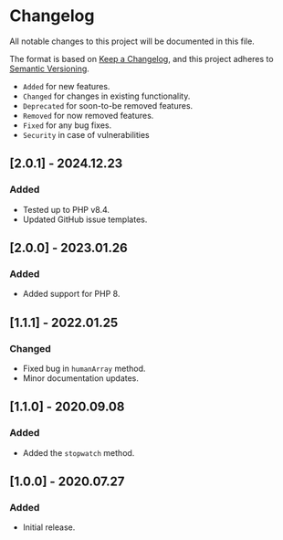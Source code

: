 # Changelog

All notable changes to this project will be documented in this file.

The format is based on [Keep a Changelog](https://keepachangelog.com/en/1.0.0/),
and this project adheres to [Semantic Versioning](https://semver.org/spec/v2.0.0.html).

- `Added` for new features.
- `Changed` for changes in existing functionality.
- `Deprecated` for soon-to-be removed features.
- `Removed` for now removed features.
- `Fixed` for any bug fixes.
- `Security` in case of vulnerabilities

## [2.0.1] - 2024.12.23

### Added

- Tested up to PHP v8.4.
- Updated GitHub issue templates.

## [2.0.0] - 2023.01.26

### Added

- Added support for PHP 8.

## [1.1.1] - 2022.01.25

### Changed

- Fixed bug in `humanArray` method.
- Minor documentation updates.

## [1.1.0] - 2020.09.08

### Added

- Added the `stopwatch` method.

## [1.0.0] - 2020.07.27

### Added

- Initial release.
